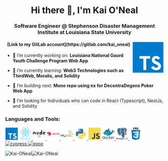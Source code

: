 <h1 align="center">Hi there 👋, I'm Kai O'Neal</h1>

<h3 align="center">Software Engineer @ Stephenson Disaster Management Institute at Louisiana State University</h3>

<h4 align="center">[Link to my GitLab account](https://gitlab.com/kai_oneal)
<img src="https://raw.githubusercontent.com/devicons/devicon/master/icons/typescript/typescript-original.svg"  alt="GitLab Logo" style="float: right; width: 100px; height: 100px;"/></h4>


    


- 🔭 I’m currently working on: **Louisiana National Gaurd Youth Challenge Program Web App**

- 🌱 I’m currently learning: **Web3 Technologies such as ThirdWeb, Moralis, and Solidity**

- 🎥 I’m building next: **Mono repo using nx for DecentraDegens Poker Web App**

- 🤝 I’m looking for Individuals who can code in React (Typescript), NestJs, and Solidity

<h3 align="left">Languages and Tools:</h3>
<p align="left">
  <a href="https://www.typescriptlang.org" target="_blank" rel="noreferrer"><img src="https://raw.githubusercontent.com/devicons/devicon/master/icons/typescript/typescript-original.svg" alt="typescript" width="40"   
     height="40"/></a>  
  <a href="https://reactjs.org" target="_blank" rel="noreferrer"> <img src="https://raw.githubusercontent.com/devicons/devicon/master/icons/react/react-original-wordmark.svg" alt="react" width="40" height="40"/> </a>
  <a href="https://nodejs.org" target="_blank" rel="noreferrer"> <img src="https://raw.githubusercontent.com/devicons/devicon/master/icons/nodejs/nodejs-original-wordmark.svg" alt="nodejs" width="40" height="40"/> </a>
  <a href="https://nestjs.com" target="_blank" rel="noreferrer"> <img src="https://raw.githubusercontent.com/devicons/devicon/master/icons/nestjs/nestjs-plain-wordmark.svg" alt="nestjs" width="40" height="40"/> </a>
  <a href="https://www.mysql.com" target="_blank" rel="noreferrer"> <img src="https://raw.githubusercontent.com/devicons/devicon/master/icons/mysql/mysql-original-wordmark.svg" alt="mysql" width="40" height="40"/> </a>
  <a href="https://www.python.org" target="_blank" rel="noreferrer"> <img src="https://raw.githubusercontent.com/devicons/devicon/master/icons/python/python-original.svg" alt="python" width="40" height="40"/> </a>
   <a href="https://developer.mozilla.org/en-US/docs/Web/JavaScript" target="_blank" rel="noreferrer"> <img src="https://raw.githubusercontent.com/devicons/devicon/master/icons/javascript/javascript-original.svg" alt="javascript" width="40" height="40"/> </a>
  <a href="https://www.docker.com" target="_blank" rel="noreferrer"> <img src="https://raw.githubusercontent.com/devicons/devicon/master/icons/docker/docker-original-wordmark.svg" alt="docker" width="40" height="40"/> </a>
  <a href="https://www.postgresql.org" target="_blank" rel="noreferrer"> <img src="https://raw.githubusercontent.com/devicons/devicon/master/icons/postgresql/postgresql-original-wordmark.svg" alt="postgresql" width="40" height="40"/> </a>
  <a href="https://www.w3schools.com/css" target="_blank" rel="noreferrer"> <img src="https://raw.githubusercontent.com/devicons/devicon/master/icons/css3/css3-original-wordmark.svg" alt="css3" width="40" height="40"/> </a>
  <a href="https://www.cypress.io" target="_blank" rel="noreferrer"> <img src="https://raw.githubusercontent.com/simple-icons/simple-icons/6e46ec1fc23b60c8fd0d2f2ff46db82e16dbd75f/icons/cypress.svg" alt="cypress" width="40" height="40"/> </a>
    <a href="https://expo.dev" target="_blank" rel="noreferrer"> <img src="https://raw.githubusercontent.com/simple-icons/simple-icons/develop/icons/expo.svg" alt="expo" width="40" height="40"/> </a>
</p>
</p>
<p><img align="left" src="https://github-readme-stats.vercel.app/api/top-langs?username=Kai-ONeal&show_icons=true&locale=en&layout=compact" alt="Kai-ONeal" /></p>

<p><img align="left" src="https://github-readme-streak-stats.herokuapp.com/?user=Kai-ONeal&" alt="Kai-ONeal" /></p>

